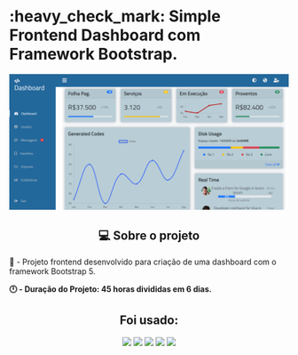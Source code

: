 <h1>:heavy_check_mark: Simple Frontend Dashboard com Framework Bootstrap.</h1>

<img src="img/home.png" alt="homepage"/>

<h2 align="center">💻 Sobre o projeto</h2>

:wave: - Projeto frontend desenvolvido para criação de uma dashboard com o framework Bootstrap 5.
<br>

<b>:clock12: - Duração do Projeto: 45 horas divididas em 6 dias.</b>

<h2 align="center">Foi usado:</h2>

<div align="center">
<img src="https://img.shields.io/badge/HTML5-E34F26?style=for-the-badge&logo=html5&logoColor=white" /> <img src="https://img.shields.io/badge/CSS3-1572B6?style=for-the-badge&logo=css3&logoColor=wh" />
<img src="https://img.shields.io/badge/JavaScript-323330?style=for-the-badge&logo=javascript&logoColor=F7DF1E" /> 
<img src="https://img.shields.io/badge/Bootstrap-563D7C?style=for-the-badge&logo=bootstrap&logoColor=white"/>
<img src="https://img.shields.io/badge/ChartJS-FF6384?style=for-the-badge&logo=chart-dot-js&logoColor=white"/>
</div>
